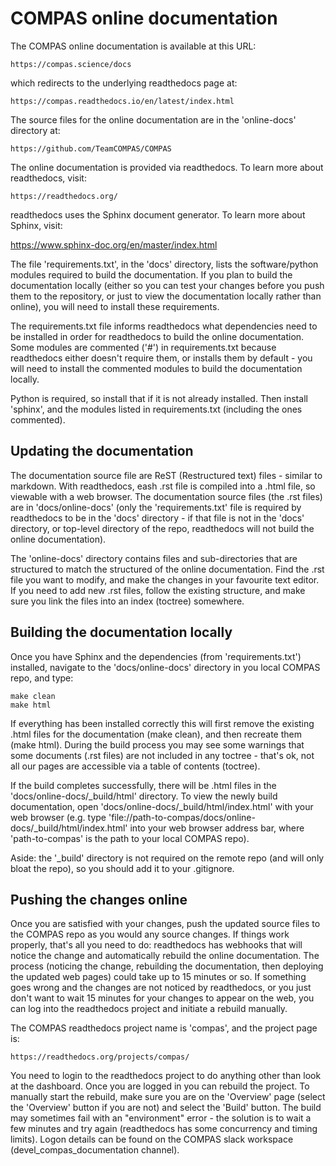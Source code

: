 COMPAS online documentation
===========================

The COMPAS online documentation is available at this URL:

    https://compas.science/docs

which redirects to the underlying readthedocs page at:

    https://compas.readthedocs.io/en/latest/index.html


The source files for the online documentation are in the 'online-docs' directory at:

    https://github.com/TeamCOMPAS/COMPAS


The online documentation is provided via readthedocs.  To learn more about readthedocs, visit:

    https://readthedocs.org/


readthedocs uses the Sphinx document generator.  To learn more about Sphinx, visit:

https://www.sphinx-doc.org/en/master/index.html


The file 'requirements.txt', in the 'docs' directory, lists the software/python modules required
to build the documentation.  If you plan to build the documentation locally (either so you can 
test your changes before you push them to the repository, or just to view the documentation locally
rather than online), you will need to install these requirements.

The requirements.txt file informs readthedocs what dependencies need to be installed in order for
readthedocs to build the online documentation. Some modules are commented ('#') in requirements.txt
because readthedocs either doesn't require them, or installs them by default - you will need to install
the commented modules to build the documentation locally.

Python is required, so install that if it is not already installed.  Then install 'sphinx', and the
modules listed in requirements.txt (including the ones commented).


Updating the documentation
--------------------------

The documentation source file are ReST (Restructured text) files - similar to markdown.  With readthedocs,
eash .rst file is compiled into a .html file, so viewable with a web browser. The documentation source
files (the .rst files) are in 'docs/online-docs' (only the 'requirements.txt' file is required by
readthedocs to be in the 'docs' directory - if that file is not in the 'docs' directory, or top-level
directory of the repo, readthedocs will not build the online documentation).

The 'online-docs' directory contains files and sub-directories that are structured to match the structured
of the online documentation. Find the .rst file you want to modify, and make the changes in your favourite
text editor. If you need to add new .rst files, follow the existing structure, and make sure you link the
files into an index (toctree) somewhere.


Building the documentation locally
----------------------------------

Once you have Sphinx and the dependencies (from 'requirements.txt') installed, navigate to the 'docs/online-docs'
directory in you local COMPAS repo, and type:

    make clean
    make html

If everything has been installed correctly this will first remove the existing .html files for the documentation
(make clean), and then recreate them (make html).  During the build process you may see some warnings that some
documents (.rst files) are not included in any toctree - that's ok, not all our pages are accessible via a table
of contents (toctree).

If the build completes successfully, there will be .html files in the 'docs/online-docs/\_build/html' directory.
To view the newly build documentation, open 'docs/online-docs/\_build/html/index.html' with your web browser
(e.g. type 'file://path-to-compas/docs/online-docs/\_build/html/index.html' into your web browser address bar, 
where 'path-to-compas' is the path to your local COMPAS repo).

Aside: the '\_build' directory is not required on the remote repo (and will only bloat the repo), so you should
add it to your .gitignore.


Pushing the changes online
--------------------------

Once you are satisfied with your changes, push the updated source files to the COMPAS repo as you would any source
changes.  If things work properly, that's all you need to do: readthedocs has webhooks that will notice the change
and automatically rebuild the online documentation.  The process (noticing the change, rebuilding the documentation,
then deploying the updated web pages) could take up to 15 minutes or so. If something goes wrong and the changes are
not noticed by readthedocs, or you just don't want to wait 15 minutes for your changes to appear on the web, you can
log into the readthedocs project and initiate a rebuild manually.

The COMPAS readthedocs project name is 'compas', and the project page is:

    https://readthedocs.org/projects/compas/

You need to login to the readthedocs project to do anything other than look at the dashboard. Once you are logged in 
you can rebuild the project. To manually start the rebuild, make sure you are on the 'Overview' page (select the
'Overview' button if you are not) and select the 'Build' button. The build may sometimes fail with an "environment"
error - the solution is to wait a few minutes and try again (readthedocs has some concurrency and timing limits).
Logon details can be found on the COMPAS slack workspace (devel\_compas\_documentation channel).

